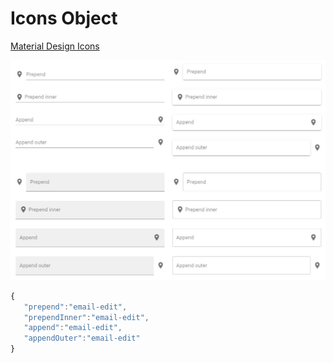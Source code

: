 # Icons Object

[Material Design Icons](https://materialdesignicons.com/)

![Various placements of icons](../../../../.gitbook/assets/image%20%285%29.png)

```javascript
{
   "prepend":"email-edit",
   "prependInner":"email-edit",
   "append":"email-edit",
   "appendOuter":"email-edit"
}
```


